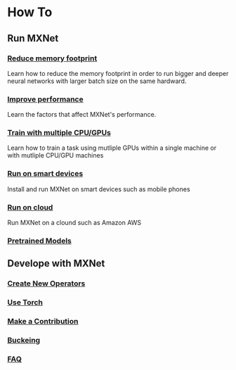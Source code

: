 # How To

## Run MXNet

### [Reduce memory footprint](./memory.html)

Learn how to reduce the memory footprint in order to run bigger and deeper neural
networks with larger batch size on the same hardward.

### [Improve performance](./perf.html)

Learn the factors that affect MXNet's performance.

### [Train with multiple CPU/GPUs](./multi_devices.html)

Learn how to train a task using mutliple GPUs within a single machine or with
mutliple CPU/GPU machines

### [Run on smart devices](./smart_device.html)

Install and run MXNet on smart devices such as mobile phones

### [Run on cloud](./cloud.html)

Run MXNet on a clound such as Amazon AWS

### [Pretrained Models](./pretrained.html)

## Develope with MXNet

### [Create New Operators](./new_op.html)

### [Use Torch](./torch.html)

### [Make a Contribution](./contribute.html)

### [Buckeing](./bucketing.html)

### [FAQ](./faq.html)
